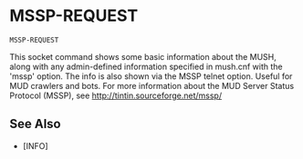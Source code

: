 # MSSP-REQUEST
`MSSP-REQUEST`

This socket command shows some basic information about the MUSH, along with any admin-defined information specified in mush.cnf with the 'mssp' option. The info is also shown via the MSSP telnet option. Useful for MUD crawlers and bots. For more information about the MUD Server Status Protocol (MSSP), see http://tintin.sourceforge.net/mssp/


## See Also
- [INFO]

